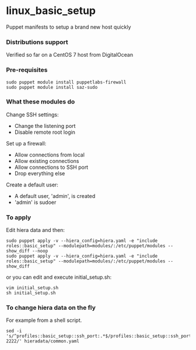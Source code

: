 # linux_basic_setup
Puppet manifests to setup a brand new host quickly

### Distributions support
Verified so far on a CentOS 7 host from DigitalOcean

### Pre-requisites
```
sudo puppet module install puppetlabs-firewall
sudo puppet module install saz-sudo
```

### What these modules do
Change SSH settings:
- Change the listening port
- Disable remote root login

Set up a firewall:
- Allow connections from local
- Allow existing connections
- Allow connections to SSH port
- Drop everything else

Create a default user:
- A default user, 'admin', is created
- 'admin' is sudoer

### To apply
Edit hiera data and then:
```
sudo puppet apply -v --hiera_config=hiera.yaml -e "include roles::basic_setup" --modulepath=modules/:/etc/puppet/modules --show_diff --noop
sudo puppet apply -v --hiera_config=hiera.yaml -e "include roles::basic_setup" --modulepath=modules/:/etc/puppet/modules --show_diff
```
or you can edit and execute initial_setup.sh:

```
vim initial_setup.sh
sh initial_setup.sh
```


### To change hiera data on the fly
For example from a shell script.
```
sed -i 's/^profiles::basic_setup::ssh_port:.*$/profiles::basic_setup::ssh_port: 2222/' hieradata/common.yaml
```
